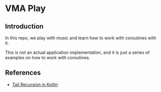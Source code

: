 # VMA Play

## Introduction

In this repo, we play with music and learn how to work with coroutines with it.

This is not an actual application implementation, and it is just a series of examples on how to work with coroutines.

## References

- [Tail Recursion in Kotlin](https://medium.com/@fede.lopez/tail-recursion-in-kotlin-a017fc23001b)